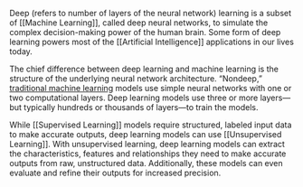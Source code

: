 Deep (refers to number of layers of the neural network) learning is a subset of [[Machine Learning]], called deep neural networks, to simulate the complex decision-making power of the human brain. Some form of deep learning powers most of the [[Artificial Intelligence]] applications in our lives today.

The chief difference between deep learning and machine learning is the structure of the underlying neural network architecture. “Nondeep,” [traditional machine learning](https://www.ibm.com/blog/machine-learning-types/) models use simple neural networks with one or two computational layers. Deep learning models use three or more layers—but typically hundreds or thousands of layers—to train the models.

While [[Supervised Learning]] models require structured, labeled input data to make accurate outputs, deep learning models can use [[Unsupervised Learning]]. With unsupervised learning, deep learning models can extract the characteristics, features and relationships they need to make accurate outputs from raw, unstructured data. Additionally, these models can even evaluate and refine their outputs for increased precision.